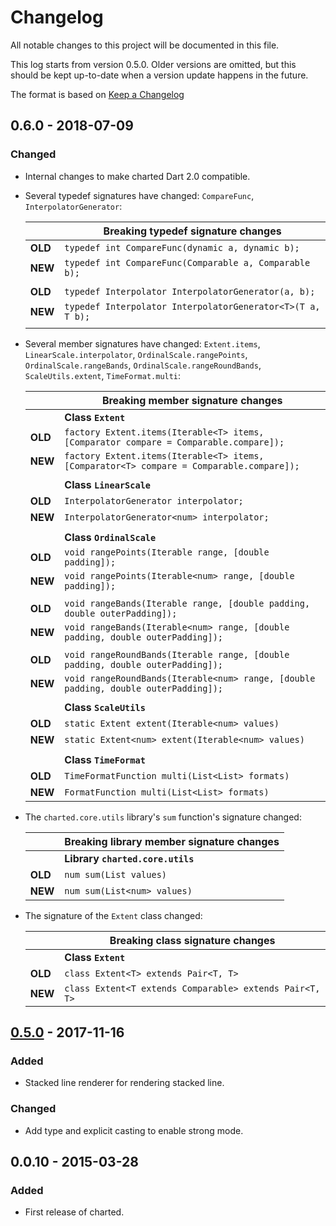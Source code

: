 # Changelog
All notable changes to this project will be documented in this file.

This log starts from version 0.5.0. Older versions are omitted, but this should
be kept up-to-date when a version update happens in the future.

The format is based on [Keep a Changelog](http://keepachangelog.com/en/1.0.0/)

## 0.6.0 - 2018-07-09


### Changed
- Internal changes to make charted Dart 2.0 compatible.

- Several typedef signatures have changed: `CompareFunc`,
  `InterpolatorGenerator`:

  |         | Breaking typedef signature changes |
  |---------|------------------------------------|
  | **OLD** | `typedef int CompareFunc(dynamic a, dynamic b);`
  | **NEW** | `typedef int CompareFunc(Comparable a, Comparable b);`
  |         |                                    |
  | **OLD** | `typedef Interpolator InterpolatorGenerator(a, b);`
  | **NEW** | `typedef Interpolator InterpolatorGenerator<T>(T a, T b);`
  |         |                                    |

- Several member signatures have changed: `Extent.items`, `LinearScale.interpolator`,
  `OrdinalScale.rangePoints`, `OrdinalScale.rangeBands`,
  `OrdinalScale.rangeRoundBands`, `ScaleUtils.extent`, `TimeFormat.multi`:

  |         | Breaking member signature changes |
  |---------|-----------------------------------|
  |         | **Class `Extent`**                |
  | **OLD** | `factory Extent.items(Iterable<T> items, [Comparator compare = Comparable.compare]);`
  | **NEW** | `factory Extent.items(Iterable<T> items, [Comparator<T> compare = Comparable.compare]);`
  |         |                                   |
  |         | **Class `LinearScale`**           |
  | **OLD** | `InterpolatorGenerator interpolator;`
  | **NEW** | `InterpolatorGenerator<num> interpolator;`
  |         |                                   |
  |         | **Class `OrdinalScale`**          |
  | **OLD** | `void rangePoints(Iterable range, [double padding]);`
  | **NEW** | `void rangePoints(Iterable<num> range, [double padding]);`
  |         |                                   |
  | **OLD** | `void rangeBands(Iterable range, [double padding, double outerPadding]);`
  | **NEW** | `void rangeBands(Iterable<num> range, [double padding, double outerPadding]);`
  |         |                                   |
  | **OLD** | `void rangeRoundBands(Iterable range, [double padding, double outerPadding]);`
  | **NEW** | `void rangeRoundBands(Iterable<num> range, [double padding, double outerPadding]);`
  |         |                                   |
  |         | **Class `ScaleUtils`**            |
  | **OLD** | `static Extent extent(Iterable<num> values)`
  | **NEW** | `static Extent<num> extent(Iterable<num> values)`
  |         |                                   |
  |         | **Class `TimeFormat`**            |
  | **OLD** | `TimeFormatFunction multi(List<List> formats)`
  | **NEW** | `FormatFunction multi(List<List> formats)`

- The `charted.core.utils` library's `sum` function's signature changed:

  |         | Breaking library member signature changes |
  |---------|-------------------------------------------|
  |         | **Library `charted.core.utils`**          |
  | **OLD** | `num sum(List values)`
  | **NEW** | `num sum(List<num> values)`

- The signature of the `Extent` class changed:

  |         | Breaking class signature changes |
  |---------|----------------------------------|
  |         | **Class `Extent`**               |
  | **OLD** | `class Extent<T> extends Pair<T, T>`
  | **NEW** | `class Extent<T extends Comparable> extends Pair<T, T>`

## [0.5.0] - 2017-11-16

### Added
- Stacked line renderer for rendering stacked line.

### Changed
- Add type and explicit casting to enable strong mode.

## 0.0.10 - 2015-03-28

### Added
- First release of charted.

[0.5.0]: https://github.com/google/charted/compare/0.0.10...0.5.0
